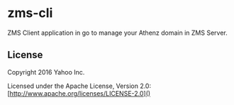 zms-cli
=======

ZMS Client application in go to manage your Athenz domain in ZMS Server.

## License

Copyright 2016 Yahoo Inc.

Licensed under the Apache License, Version 2.0: [http://www.apache.org/licenses/LICENSE-2.0]()

